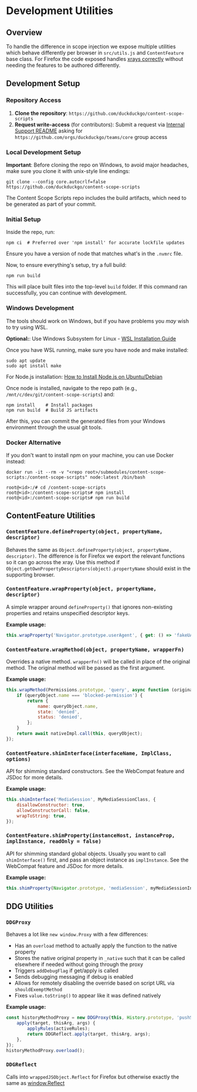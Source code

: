 # Development Utilities

## Overview

To handle the difference in scope injection we expose multiple utilities which behave differently per browser in `src/utils.js` and `ContentFeature` base class. For Firefox the code exposed handles [xrays correctly](https://developer.mozilla.org/en-US/docs/Mozilla/Add-ons/WebExtensions/Sharing_objects_with_page_scripts) without needing the features to be authored differently.

## Development Setup

### Repository Access

1. **Clone the repository**: `https://github.com/duckduckgo/content-scope-scripts`
2. **Request write-access** (for contributors): Submit a request via [Internal Support README](https://app.asana.com/1/137249556945/project/908478224964033/task/1209367367171662?focus=true) asking for `https://github.com/orgs/duckduckgo/teams/core` group access

### Local Development Setup

**Important**: Before cloning the repo on Windows, to avoid major headaches, make sure you clone it with unix-style line endings:

```shell
git clone --config core.autocrlf=false https://github.com/duckduckgo/content-scope-scripts
```

The Content Scope Scripts repo includes the build artifacts, which need to be generated as part of your commit.

### Initial Setup

Inside the repo, run:

```shell
npm ci  # Preferred over 'npm install' for accurate lockfile updates
```

Ensure you have a version of node that matches what's in the `.nvmrc` file.

Now, to ensure everything's setup, try a full build:

```shell
npm run build
```

This will place built files into the top-level `build` folder. If this command ran successfully, you can continue with development.

### Windows Development

The tools should work on Windows, but if you have problems you _may_ wish to try using WSL.

**Optional:**: Use Windows Subsystem for Linux - [WSL Installation Guide](https://learn.microsoft.com/en-us/windows/wsl/install)

Once you have WSL running, make sure you have node and make installed:

```shell
sudo apt update
sudo apt install make
```

For Node.js installation: [How to Install Node.js on Ubuntu/Debian](https://computingforgeeks.com/how-to-install-node-js-on-ubuntu-debian/)

Once node is installed, navigate to the repo path (e.g., `/mnt/c/dev/git/content-scope-scripts`) and:

```shell
npm install    # Install packages
npm run build  # Build JS artifacts
```

After this, you can commit the generated files from your Windows environment through the usual git tools.

### Docker Alternative

If you don't want to install npm on your machine, you can use Docker instead:

```shell
docker run -it --rm -v "<repo root>/submodules/content-scope-scripts:/content-scope-scripts" node:latest /bin/bash

root@<id>:/# cd /content-scope-scripts
root@<id>:/content-scope-scripts# npm install
root@<id>:/content-scope-scripts# npm run build
```

## ContentFeature Utilities

### `ContentFeature.defineProperty(object, propertyName, descriptor)`

Behaves the same as `Object.defineProperty(object, propertyName, descriptor)`. The difference is for Firefox we export the relevant functions so it can go across the xray. Use this method if `Object.getOwnPropertyDescriptors(object).propertyName` should exist in the supporting browser.

### `ContentFeature.wrapProperty(object, propertyName, descriptor)`

A simple wrapper around `defineProperty()` that ignores non-existing properties and retains unspecified descriptor keys.

**Example usage:**

```javascript
this.wrapProperty('Navigator.prototype.userAgent', { get: () => 'fakeUA' });
```

### `ContentFeature.wrapMethod(object, propertyName, wrapperFn)`

Overrides a native method. `wrapperFn()` will be called in place of the original method. The original method will be passed as the first argument.

**Example usage:**

```javascript
this.wrapMethod(Permissions.prototype, 'query', async function (originalFn, queryObject) {
    if (queryObject.name === 'blocked-permission') {
        return {
            name: queryObject.name,
            state: 'denied',
            status: 'denied',
        };
    }
    return await nativeImpl.call(this, queryObject);
});
```

### `ContentFeature.shimInterface(interfaceName, ImplClass, options)`

API for shimming standard constructors. See the WebCompat feature and JSDoc for more details.

**Example usage:**

```javascript
this.shimInterface('MediaSession', MyMediaSessionClass, {
    disallowConstructor: true,
    allowConstructorCall: false,
    wrapToString: true,
});
```

### `ContentFeature.shimProperty(instanceHost, instanceProp, implInstance, readOnly = false)`

API for shimming standard global objects. Usually you want to call `shimInterface()` first, and pass an object instance as `implInstance`. See the WebCompat feature and JSDoc for more details.

**Example usage:**

```javascript
this.shimProperty(Navigator.prototype, 'mediaSession', myMediaSessionInstance, true);
```

## DDG Utilities

### `DDGProxy`

Behaves a lot like `new window.Proxy` with a few differences:

- Has an `overload` method to actually apply the function to the native property
- Stores the native original property in `_native` such that it can be called elsewhere if needed without going through the proxy
- Triggers `addDebugFlag` if get/apply is called
- Sends debugging messaging if debug is enabled
- Allows for remotely disabling the override based on script URL via `shouldExemptMethod`
- Fixes `value.toString()` to appear like it was defined natively

**Example usage:**

```javascript
const historyMethodProxy = new DDGProxy(this, History.prototype, 'pushState', {
    apply(target, thisArg, args) {
        applyRules(activeRules);
        return DDGReflect.apply(target, thisArg, args);
    },
});
historyMethodProxy.overload();
```

### `DDGReflect`

Calls into `wrappedJSObject.Reflect` for Firefox but otherwise exactly the same as [window.Reflect](../../Sources/ContentScopeScripts/ContentScopeScripts.swift)
